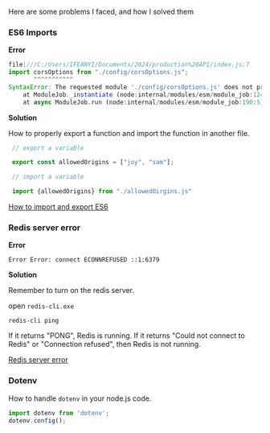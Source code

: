 Here are some problems I faced, and how I solved them

### ES6 Imports

**Error**

```javascript
file:///C:/Users/IFEANYI/Documents/2024/production%20API/index.js:7
import corsOptions from "./config/corsOptions.js";
       ^^^^^^^^^^^
SyntaxError: The requested module './config/corsOptions.js' does not provide an export named 'default'
    at ModuleJob._instantiate (node:internal/modules/esm/module_job:124:21)
    at async ModuleJob.run (node:internal/modules/esm/module_job:190:5)
```

**Solution**

How to properly export a function and import the function in another file.

```javascript
 // export a variable

 export const allowedOrigins = ["joy", "sam"];

 // import a variable

 import {allowedOrigins} from "./allowedOirgins.js"

```

[How to import and export ES6](https://blog.stackademic.com/a-guide-to-es6-import-and-export-usage-in-node-js-b32a707fa103)


### Redis server error

**Error**

```Error Error: connect ECONNREFUSED ::1:6379```

**Solution** 



Remember to turn on the redis server. 


open `redis-cli.exe` 

```
redis-cli ping
```

If it returns "PONG", Redis is running. If it returns "Could not connect to Redis" or "Connection refused", then Redis is not running.

[Redis server error](https://www.dragonflydb.io/error-solutions/could-not-connect-to-redis-at-127-0-0-1-6379-connection-refused)


### Dotenv 

How to handle `dotenv` in your node.js code.

```javascript
import dotenv from 'dotenv';
dotenv.config();
```